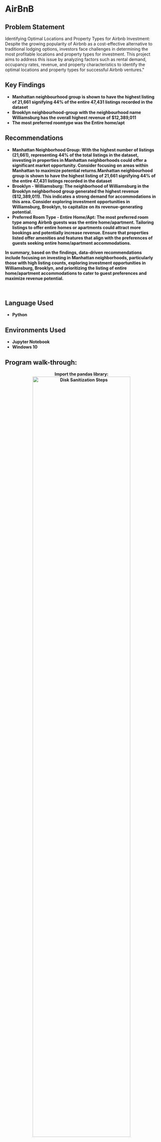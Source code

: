 <h1>AirBnB</h1>

<h2>Problem Statement</h2>
Identifying Optimal Locations and Property Types for Airbnb Investment:
Despite the growing popularity of Airbnb as a cost-effective alternative to traditional lodging options, investors face challenges in determining the most profitable locations and property types for investment. This project aims to address this issue by analyzing factors such as rental demand, occupancy rates, revenue, and property characteristics to identify the optimal locations and property types for successful Airbnb ventures."



<h2>Key Findings</h2>

- <b>Manhattan neighbourhood group is shown to have the highest listing of 21,661 signifying 44% of the entire 47,431 listings recorded in the dataset</b>
- <b>Brooklyn neighbourhood-group with the neighbourhood name Williamsburg has the overall highest revenue of $12,389,011</b>
- <b>The most preferred roomtype was the Entire home/apt</b>
 


<h2>Recommendations</h2>

- <b>Manhattan Neighborhood Group: With the highest number of listings (21,661), representing 44% of the total listings in the dataset, investing in properties in Manhattan neighborhoods could offer a significant market opportunity. Consider focusing on areas within Manhattan to maximize potential returns.Manhattan neighbourhood group is shown to have the highest listing of 21,661 signifying 44% of the entire 47,431 listings recorded in the dataset</b>
- <b>Brooklyn - Williamsburg: The neighborhood of Williamsburg in the Brooklyn neighborhood group generated the highest revenue ($12,389,011). This indicates a strong demand for accommodations in this area. Consider exploring investment opportunities in Williamsburg, Brooklyn, to capitalize on its revenue-generating potential.</b>
- <b>Preferred Room Type - Entire Home/Apt: The most preferred room type among Airbnb guests was the entire home/apartment. Tailoring listings to offer entire homes or apartments could attract more bookings and potentially increase revenue. Ensure that properties listed offer amenities and features that align with the preferences of guests seeking entire home/apartment accommodations.</b>

<b>In summary, based on the findings, data-driven recommendations include focusing on investing in Manhattan neighborhoods, particularly those with high listing counts, exploring investment opportunities in Williamsburg, Brooklyn, and prioritizing the listing of entire home/apartment accommodations to cater to guest preferences and maximize revenue potential.<b>
 

<br />


<h2>Language Used</h2>

- <b>Python</b>
 


<h2>Environments Used </h2>

- <b>Jupyter Notebook</b> 
- <b>Windows 10</b> 

<h2>Program walk-through:</h2>

<p align="center">
Import the pandas library: <br/>
<img src="https://i.imgur.com/Sx3DXOw.png" height="80%" width="80%" alt="Disk Sanitization Steps"/>
<br />
<br />
Read in dataset and apply .info to better understand dataset (columns, rows, datatypes, check for missing values):  <br/>
<img src="https://i.imgur.com/VngpupD.png" height="80%" width="80%" alt="Disk Sanitization Steps"/>
<br />
<br />
Data Exploration: <br/>
<img src="https://i.imgur.com/BSrwuc5.png" height="80%" width="80%" alt="Disk Sanitization Steps"/>
<br />
<br />
Percentage Calculation:  <br/>
<img src="https://i.imgur.com/bPWmHtK.png" height="80%" width="80%" alt="Disk Sanitization Steps"/>
<br />
<br />
Adding a new calculated field to the columns:  <br/>
<img src="https://i.imgur.com/kXtngxg.png" height="80%" width="80%" alt="Disk Sanitization Steps"/>
<br />
<br />
Bar Chart:  <br/>
<img src="https://i.imgur.com/YROUORq.png" height="80%" width="80%" 
<br />
<br />
<img src="https://i.imgur.com/dM9L6mr.png" height="80%" width="80%" alt="Disk Sanitization Steps"/>
<br />
<br />
<img src="https://i.imgur.com/VmsD0xl.png" height="80%" width="80%" alt="Disk Sanitization Steps"/>
<br />
<br />
<img src="https://i.imgur.com/TShfUzZ.png" height="80%" width="80%" alt="Disk Sanitization Steps"/>
<br />
<br />
:  <br/>
<img src="https://i.imgur.com/jFp9qus.png" height="80%" width="80%" alt="Disk Sanitization Steps"/>
</p>

<!--
 ```diff
- text in red
+ text in green
! text in orange
# text in gray
@@ text in purple (and bold)@@
```
--!>
